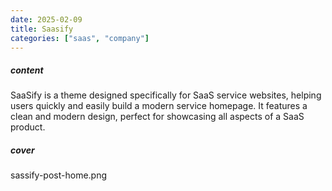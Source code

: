 ```yaml
---
date: 2025-02-09
title: Saasify
categories: ["saas", "company"]
---
```


##### content

SaaSify is a theme designed specifically for SaaS service websites, helping users quickly and easily build a modern service homepage. 
It features a clean and modern design, perfect for showcasing all aspects of a SaaS product.

##### cover

sassify-post-home.png